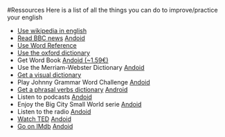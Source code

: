 #Ressources
Here is a list of all the things you can do to improve/practice your english
 
 * [Use wikipedia in english](https://en.wikipedia.org/wiki/Main_Page) 
 * [Read BBC news](http://www.bbc.com/news/)  [Andoid](https://play.google.com/store/apps/details?id=bbc.mobile.news.ww)
 * [Use Word Reference](http://www.wordreference.com/)
 * [Use the oxford dictionary](http://www.oxfordlearnersdictionaries.com/)
 * Get Word Book [Andoid (~1.59€)](https://play.google.com/store/apps/details?id=com.trancreative.wordbook&hl=en)
 * Use the Merriam-Webster Dictionary [Andoid](https://play.google.com/store/apps/details?id=com.trancreative.wordbook&hl=en)
 * [Get a visual dictionary](http://www.amazon.fr/French-English-Visual-Bilingual-Dictionary-Collectif/dp/1405311207)
 * Play Johnny Grammar Word Challenge [Andoid](https://play.google.com/store/apps/details?id=com.ubl.spellmaster)
 * [Get a phrasal verbs dictionary](http://www.amazon.fr/Oxford-Phrasal-Dictionary-learners-English/dp/0194317218/ref=sr_1_8?ie=UTF8&qid=1400324064&sr=8-8&keywords=phrasal+verbs) [Android](https://play.google.com/store/apps/details?id=com.dreamob.android.enphv)
 * Listen to podcasts [Andoid](https://play.google.com/store/apps/details?id=hk.hkbc.epodcast)
 * Enjoy the Big City Small World serie [Andoid](https://play.google.com/store/apps/details?id=hk.bcsw.epodcast)
 * Listen to the radio [Andoid](https://play.google.com/store/apps/details?id=com.pocketdigi.radioenglish)
 * [Watch TED](https://www.youtube.com/user/TEDtalksDirector) [Andoid](https://play.google.com/store/apps/details?id=com.ted.android)
 * [Go on IMdb](http://www.imdb.com/) [Andoid](https://play.google.com/store/apps/details?id=com.imdb.mobile)
  
  
